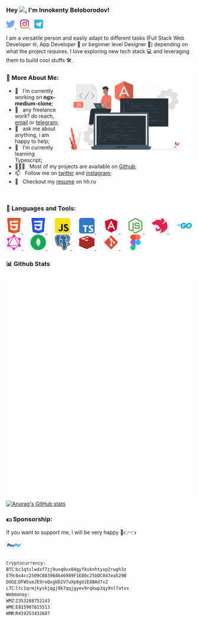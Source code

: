 ### Hey <img src="https://media.giphy.com/media/hvRJCLFzcasrR4ia7z/giphy.gif" width="25px">, I'm Innokenty Beloborodov!
<a href="https://twitter.com/kennix88/" target="_blank" style="margin-right: 10px">
    <img alt="html5" height ="24px" src="assets/twitter-svgrepo-com.svg"> 
</a>
<a href="https://www.instagram.com/kennix88" target="_blank" style="margin-right: 10px">
    <img alt="html5" height ="24px" src="assets/instagram-svgrepo-com.svg"> 
</a>
<a href="https://t.me/Kennix88" target="_blank" style="margin-right: 10px">
    <img alt="html5" height ="24px" src="assets/telegram-svgrepo-com.svg"> 
</a>

I am a versatile person and easily adapt to different tasks (Full Stack Web Developer 🌐, App Developer 📱 or beginner level Designer 🎨) depending on what the project requires. I love exploring new tech stack 💻 and leveraging them to build cool stuffs 🛠️.

<img align="right" alt="GIF" src="assets/dev.svg" width="360" />

### 🧐 More About Me:

- 🔭 &nbsp; I’m currently working on **ngx-medium-clone**;
- 💼 &nbsp; any freelance work? do reach, [email](kennix88@icloud.com) or [telegram](https://t.me/Kennix88);
- 💬 &nbsp; ask me about anything, i am happy to help;
- 🌱 &nbsp; I’m currently learning Typescript;
- 👨🏻‍💻 &nbsp; Most of my projects are available on [Github](https://github.com/kennix88?tab=repositories);
- 📫 &nbsp; Follow me on [twitter](https://twitter.com/kennix88/) and [instagram](https://t.me/Kennix88);
- 📝 &nbsp; Checkout my [resume](https://hh.ru/applicant/resumes/view?resume=9b70c720ff065569260039ed1f34646b374953) on hh.ru

<br>

### 🔨 Languages and Tools:

<a href="https://developer.mozilla.org/en-US/docs/Web/HTML" target="_blank" style="margin-right: 20px">
    <img alt="html5" height ="42px" src="assets/html5-svgrepo-com.svg"> 
</a>
<a href="https://developer.mozilla.org/en-US/docs/Web/css" target="_blank" style="margin-right: 20px">
    <img alt="ccs3" height ="42px" src="assets/css3-svgrepo-com.svg"> 
</a>
<a href="https://developer.mozilla.org/en-US/docs/Web/JavaScript" target="_blank" style="margin-right: 20px">
    <img alt="JavaScript" height ="42px" src="assets/javascript-svgrepo-com.svg"> 
</a>
<a href="https://www.typescriptlang.org/" target="_blank" style="margin-right: 20px">
    <img alt="Typescirpt" height ="42px" src="assets/typescript-svgrepo-com.svg">
</a>
<a href="https://angular.io/" target="_blank" style="margin-right: 20px">
    <img alt="Angular" height ="42px" src="assets/angular-svgrepo-com.svg">
</a>
<a href="https://nodejs.org/en/" target="_blank" style="margin-right: 20px">
    <img alt="NodeJS" height ="42px" src="assets/nodejs-icon-svgrepo-com.svg">
</a>
<a href="https://nestjs.com/" target="_blank" style="margin-right: 20px">
    <img alt="NestJS" height ="42px" src="assets/nestjs-svgrepo-com.svg">
</a>
<a href="https://go.dev/" target="_blank" style="margin-right: 20px">
    <img alt="GoLang" height ="42px" src="assets/go-svgrepo-com.svg">
</a>
<a href="https://graphql.org/" target="_blank" style="margin-right: 20px">
    <img alt="GraphQL" height ="42px" src="assets/graphql-svgrepo-com.svg">
</a>
<a href="https://www.mongodb.com/" target="_blank" style="margin-right: 20px">
    <img alt="MongoDB" height ="42px" src="assets/mongodb-svgrepo-com.svg">
</a>
<a href="https://www.postgresql.org/" target="_blank" style="margin-right: 20px">
    <img alt="PostgreSQL" height ="42px" src="assets/postgresql-svgrepo-com.svg">
</a>
<a href="https://redis.io/" target="_blank" style="margin-right: 20px">
    <img alt="Redis" height ="42px" src="assets/redis-svgrepo-com.svg">
</a>
<a href="https://git-scm.com/" target="_blank" style="margin-right: 20px"> 
    <img src="assets/git-svgrepo-com.svg" alt="git" height='42px'/> 
</a>
<a href="https://www.figma.com/" target="_blank" style="margin-right: 20px"> 
    <img src="assets/figma-svgrepo-com.svg" alt="figma" height='42px'/> 
</a>

<br>

### 📊 Github Stats

<a href='https://github.com/rahul-jha98/github-stats-transparent'>

![Stats Overview](https://raw.githubusercontent.com/Kennix88/github-stats-transparent/output/generated/overview.svg)
![Most Used Languages](https://raw.githubusercontent.com/Kennix88/github-stats-transparent/output/generated/languages.svg)

</a>

[![Anurag's GitHub stats](https://github-readme-stats.vercel.app/api?username=Kennix88&show_icons=true&theme=radical)](https://github.com/anuraghazra/github-readme-stats)

### 💵 Sponsorship:

 If you want to support me, I will be very happy 🥺👉👈 
<br>
<a href="https://paypal.me/kennix88" target="_blank" style="margin-right: 5px">
    <img alt="html5" height ="42px" src="assets/paypal-svgrepo-com.svg"> 
</a>

`Cryptocurrency:`<br>
`BTC`:`bc1qtslwdxf7zj9unq0vx04gyfksknhtyxp2rwgh3z`<br>
`ETH`:`0x4cc2509C083968646989F1E80c25bDC047ea529B`<br>
`DOGE`:`DFW5smJE9reQxgbD2V7uXp6gUiE8BAd7xZ`<br>
`LTC`:`ltc1qrmjkyskjqgj9k7qqjgyev9rqkwp3qy9nlfatxx`<br>
`Webmoney:`<br>
`WMZ`:`Z353288752143`<br>
`WME`:`E815907815513`<br>
`WMR`:`R419253432687`

[//]: # (icons)

<svg xmlns="http://www.w3.org/2000/svg" style="display: none">
  <symbol id="twitter" viewBox="0 0 20 20">
    <title>twitter</title>
    <path d="M23.953 4.57a10 10 0 01-2.825.775 4.958 4.958 0 002.163-2.723c-.951.555-2.005.959-3.127 1.184a4.92 4.92 0 00-8.384 4.482C7.69 8.095 4.067 6.13 1.64 3.162a4.822 4.822 0 00-.666 2.475c0 1.71.87 3.213 2.188 4.096a4.904 4.904 0 01-2.228-.616v.06a4.923 4.923 0 003.946 4.827 4.996 4.996 0 01-2.212.085 4.936 4.936 0 004.604 3.417 9.867 9.867 0 01-6.102 2.105c-.39 0-.779-.023-1.17-.067a13.995 13.995 0 007.557 2.209c9.053 0 13.998-7.496 13.998-13.985 0-.21 0-.42-.015-.63A9.935 9.935 0 0024 4.59z" />
  </symbol>
</svg>

<svg xmlns="http://www.w3.org/2000/svg" style="display: none">
  <symbol id="instagram" viewBox="0 0 20 20">
    <title>instagram</title>
    <path d="M12 0C8.74 0 8.333.015 7.053.072 5.775.132 4.905.333 4.14.63c-.789.306-1.459.717-2.126 1.384S.935 3.35.63 4.14C.333 4.905.131 5.775.072 7.053.012 8.333 0 8.74 0 12s.015 3.667.072 4.947c.06 1.277.261 2.148.558 2.913.306.788.717 1.459 1.384 2.126.667.666 1.336 1.079 2.126 1.384.766.296 1.636.499 2.913.558C8.333 23.988 8.74 24 12 24s3.667-.015 4.947-.072c1.277-.06 2.148-.262 2.913-.558.788-.306 1.459-.718 2.126-1.384.666-.667 1.079-1.335 1.384-2.126.296-.765.499-1.636.558-2.913.06-1.28.072-1.687.072-4.947s-.015-3.667-.072-4.947c-.06-1.277-.262-2.149-.558-2.913-.306-.789-.718-1.459-1.384-2.126C21.319 1.347 20.651.935 19.86.63c-.765-.297-1.636-.499-2.913-.558C15.667.012 15.26 0 12 0zm0 2.16c3.203 0 3.585.016 4.85.071 1.17.055 1.805.249 2.227.415.562.217.96.477 1.382.896.419.42.679.819.896 1.381.164.422.36 1.057.413 2.227.057 1.266.07 1.646.07 4.85s-.015 3.585-.074 4.85c-.061 1.17-.256 1.805-.421 2.227-.224.562-.479.96-.899 1.382-.419.419-.824.679-1.38.896-.42.164-1.065.36-2.235.413-1.274.057-1.649.07-4.859.07-3.211 0-3.586-.015-4.859-.074-1.171-.061-1.816-.256-2.236-.421-.569-.224-.96-.479-1.379-.899-.421-.419-.69-.824-.9-1.38-.165-.42-.359-1.065-.42-2.235-.045-1.26-.061-1.649-.061-4.844 0-3.196.016-3.586.061-4.861.061-1.17.255-1.814.42-2.234.21-.57.479-.96.9-1.381.419-.419.81-.689 1.379-.898.42-.166 1.051-.361 2.221-.421 1.275-.045 1.65-.06 4.859-.06l.045.03zm0 3.678c-3.405 0-6.162 2.76-6.162 6.162 0 3.405 2.76 6.162 6.162 6.162 3.405 0 6.162-2.76 6.162-6.162 0-3.405-2.76-6.162-6.162-6.162zM12 16c-2.21 0-4-1.79-4-4s1.79-4 4-4 4 1.79 4 4-1.79 4-4 4zm7.846-10.405c0 .795-.646 1.44-1.44 1.44-.795 0-1.44-.646-1.44-1.44 0-.794.646-1.439 1.44-1.439.793-.001 1.44.645 1.44 1.439z" />
  </symbol>
</svg>

<svg xmlns="http://www.w3.org/2000/svg" style="display: none">
  <symbol id="telegram" viewBox="0 0 20 20">
    <title>telegram</title>
    <path d="M11.944 0A12 12 0 0 0 0 12a12 12 0 0 0 12 12 12 12 0 0 0 12-12A12 12 0 0 0 12 0a12 12 0 0 0-.056 0zm4.962 7.224c.1-.002.321.023.465.14a.506.506 0 0 1 .171.325c.016.093.036.306.02.472-.18 1.898-.962 6.502-1.36 8.627-.168.9-.499 1.201-.82 1.23-.696.065-1.225-.46-1.9-.902-1.056-.693-1.653-1.124-2.678-1.8-1.185-.78-.417-1.21.258-1.91.177-.184 3.247-2.977 3.307-3.23.007-.032.014-.15-.056-.212s-.174-.041-.249-.024c-.106.024-1.793 1.14-5.061 3.345-.48.33-.913.49-1.302.48-.428-.008-1.252-.241-1.865-.44-.752-.245-1.349-.374-1.297-.789.027-.216.325-.437.893-.663 3.498-1.524 5.83-2.529 6.998-3.014 3.332-1.386 4.025-1.627 4.476-1.635z" />
  </symbol>
</svg>
